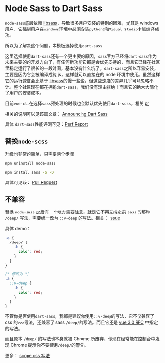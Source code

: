 # Node Sass to Dart Sass

`node-sass`底层依赖 [libsass](https://github.com/sass/libsass)，导致很多用户安装的特别的困难，尤其是 windows 用户，它强制用户在`windows`环境中必须安装`python2`和`Visual Studio`才能编译成功。

所以为了解决这个问题，本模板选择使用`dart-sass`

这里选择使用`dart-sass`还有一个更主要的原因，`sass`官方已经将`dart-sass`作为未来主要的的开发方向了，有任何新功能它都是会优先支持的，而且它已经在社区里稳定运行了很长的一段时间，基本没有什么坑了。`dart-sass`之所以容易安装，主要是因为它会被编译成纯 js，这样就可以直接在的 node 环境中使用。虽然这样它的运行速度会比基于 [libsass](https://github.com/sass/libsass)的慢一些些，但这些速度的差异几乎可以忽略不计。整个社区现在都在拥抱`dart-sass`，我们没有理由拒绝！而且它的确大大简化了用户的安装成本。

目前`vue-cli`在选择`sass`预处理的时候也会默认优先使用`dart-scss`，相关 [pr](https://github.com/vuejs/vue-cli/pull/3321)

相关的说明可以见该篇文章： [Announcing Dart Sass](https://sass-lang.com/blog/announcing-dart-sass)

具体 `dart-sass`性能评测可见：[Perf Report](https://github.com/sass/dart-sass/blob/master/perf.md)

## 替换`node-scss`

升级也非常的简单，只需要两个步骤

```bash
npm uninstall node-sass

npm install sass -S -D
```

具体可见该： [Pull Request](https://github.com/PanJiaChen/vue-element-admin/pull/3040)

## 不兼容

替换 `node-sass` 之后有一个地方需要注意，就是它不再支持之前 `sass` 的那种 `/deep/` 写法，需要统一改为 `::v-deep` 的写法。相关： [issue](https://github.com/vuejs/vue-cli/issues/3399)

具体 demo：

```css
.a {
  /deep/ {
    .b {
      color: red;
    }
  }
}

/* 修改为 */
.a {
  ::v-deep {
    .b {
      color: red;
    }
  }
}
```

不管你是否使用`dart-sass`，我都是建议你使用`::v-deep`的写法，它不仅兼容了 css 的`>>>`写法，还兼容了 sass `/deep/`的写法。而且它还是 [vue 3.0 RFC](https://github.com/vuejs/rfcs/blob/scoped-styles-changes/active-rfcs/0023-scoped-styles-changes.md) 中指定的写法。

而且原本 `/deep/` 的写法也本身就被 Chrome 所废弃，你现在经常能在控制台中发现 Chrome 提示你不要使用`/deep/`的警告。

更多： [scope css 写法](https://vue-loader.vuejs.org/zh/guide/scoped-css.html#%E6%B7%B7%E7%94%A8%E6%9C%AC%E5%9C%B0%E5%92%8C%E5%85%A8%E5%B1%80%E6%A0%B7%E5%BC%8F)
